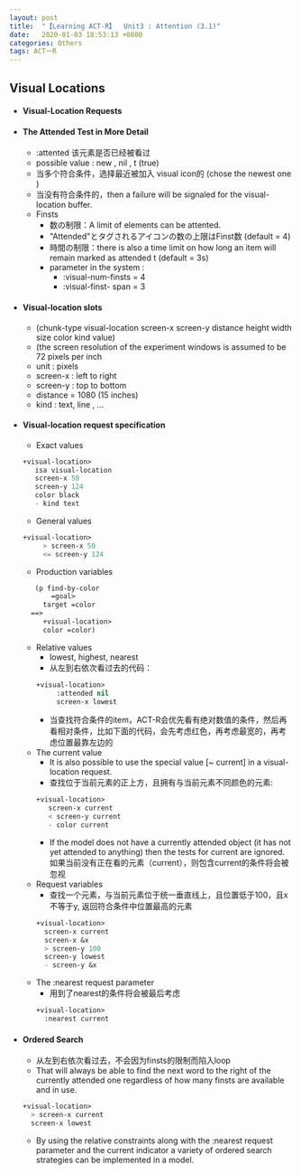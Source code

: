 ```yaml
---
layout: post
title:  "【Learning ACT-R】  Unit3 : Attention (3.1)"
date:   2020-01-03 18:53:13 +0800
categories: Others
tags: ACTーR
---
```

<!-- <img src="{{site.baseurl}}/assets/figs/post-01-03/pic1.jpeg" width="500px"> -->

## Visual Locations
- #### Visual-Location Requests
- #### The Attended Test in More Detail
    - :attented    该元素是否已经被看过
    - possible value :  new ,   nil  ,   t (true)
	- 当多个符合条件，选择最近被加入 visual icon的 (chose the newest one )
	- 当没有符合条件的，then a failure will be signaled for the visual-location buffer.
	- Finsts
		- 数の制限：A limit of elements can be attented.
		- "Attended"とタグされるアイコンの数の上限はFinst数 (default = 4)
		- 時間の制限：there is also a time limit on how long an item will remain marked as attended t  (default = 3s)
		- parameter in the system :
		    - :visual-num-finsts   = 4
		    - :visual-finst- span  = 3
- #### Visual-location slots
    -  (chunk-type visual-location screen-x screen-y distance height width size color kind value)
    -  (the screen resolution of the experiment windows is assumed to be 72 pixels per inch
    -  unit : pixels
    -  screen-x  :  left to right
    -  screen-y  :  top to bottom
    -  distance  = 1080   (15 inches)
    -  kind :  text, line , ...
- #### Visual-location request specification
  - Exact values
  ```lisp
  +visual-location>
     isa visual-location
     screen-x 50
     screen-y 124
     color black
     - kind text
  ```
  - General values
  ```lisp
  +visual-location>
	   > screen-x 50
	   <= screen-y 124
  ```
  - Production variables
  ```lisp
     (p find-by-color
	     =goal>
       target =color
    ==>
       +visual-location>
       color =color)
  ```
  - Relative values
    - lowest, highest, nearest
    - 从左到右依次看过去的代码：
    ```lisp
    +visual-location>    
	     :attended nil
	     screen-x lowest
	  ```
    - 当查找符合条件的item，ACT-R会优先看有绝对数值的条件，然后再看相对条件，比如下面的代码，会先考虑红色，再考虑最宽的，再考虑位置最靠左边的
  - The current value
    - It is also possible to use the special value [~ current] in a visual-location request.
    - 查找位于当前元素的正上方，且拥有与当前元素不同颜色的元素:
    ```lisp
    +visual-location>
       screen-x current
       < screen-y current
       - color current
    ```
  	 - If the model does not have a currently attended object (it has not yet attended to anything) then the tests for current are ignored. 如果当前没有正在看的元素（current），则包含current的条件将会被忽视
  - Request variables
    - 查找一个元素，与当前元素位于统一垂直线上，且位置低于100，且x不等于y,  返回符合条件中位置最高的元素
    ```lisp
    +visual-location>
      screen-x current
      screen-x &x
      > screen-y 100
      screen-y lowest
      - screen-y &x
    ```
  - The :nearest request parameter
    - 用到了nearest的条件将会被最后考虑
    ```lisp
    +visual-location>
      :nearest current
    ```

- #### Ordered Search
  - 从左到右依次看过去，不会因为finsts的限制而陷入loop
  - That will always be able to find the next word to the right of the currently attended one regardless of how many finsts are available and in use.
  ```lisp
  +visual-location>
    > screen-x current
    screen-x lowest
  ```
  - By using the relative constraints along with the :nearest request parameter and the current indicator a variety of ordered search strategies can be implemented in a model.
